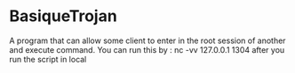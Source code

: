# BasiqueTrojan
A program that can allow some client to enter in the root session of another and execute command. You can run this by : nc -vv 127.0.0.1  1304 after you run the script in local
